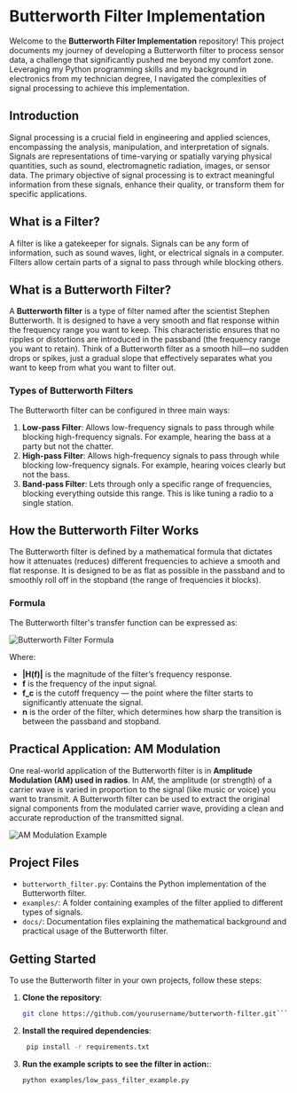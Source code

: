 # Butterworth Filter Implementation

Welcome to the **Butterworth Filter Implementation** repository! This project documents my journey of developing a Butterworth filter to process sensor data, a challenge that significantly pushed me beyond my comfort zone. Leveraging my Python programming skills and my background in electronics from my technician degree, I navigated the complexities of signal processing to achieve this implementation.

## Introduction

Signal processing is a crucial field in engineering and applied sciences, encompassing the analysis, manipulation, and interpretation of signals. Signals are representations of time-varying or spatially varying physical quantities, such as sound, electromagnetic radiation, images, or sensor data. The primary objective of signal processing is to extract meaningful information from these signals, enhance their quality, or transform them for specific applications.

## What is a Filter?

A filter is like a gatekeeper for signals. Signals can be any form of information, such as sound waves, light, or electrical signals in a computer. Filters allow certain parts of a signal to pass through while blocking others.

## What is a Butterworth Filter?

A **Butterworth filter** is a type of filter named after the scientist Stephen Butterworth. It is designed to have a very smooth and flat response within the frequency range you want to keep. This characteristic ensures that no ripples or distortions are introduced in the passband (the frequency range you want to retain). Think of a Butterworth filter as a smooth hill—no sudden drops or spikes, just a gradual slope that effectively separates what you want to keep from what you want to filter out.

### Types of Butterworth Filters

The Butterworth filter can be configured in three main ways:

1. **Low-pass Filter**: Allows low-frequency signals to pass through while blocking high-frequency signals. For example, hearing the bass at a party but not the chatter.
2. **High-pass Filter**: Allows high-frequency signals to pass through while blocking low-frequency signals. For example, hearing voices clearly but not the bass.
3. **Band-pass Filter**: Lets through only a specific range of frequencies, blocking everything outside this range. This is like tuning a radio to a single station.

## How the Butterworth Filter Works

The Butterworth filter is defined by a mathematical formula that dictates how it attenuates (reduces) different frequencies to achieve a smooth and flat response. It is designed to be as flat as possible in the passband and to smoothly roll off in the stopband (the range of frequencies it blocks).

### Formula

The Butterworth filter's transfer function can be expressed as:

![Butterworth Filter Formula](img1.png)

Where:

- **|H(f)|** is the magnitude of the filter’s frequency response.
- **f** is the frequency of the input signal.
- **f_c** is the cutoff frequency — the point where the filter starts to significantly attenuate the signal.
- **n** is the order of the filter, which determines how sharp the transition is between the passband and stopband.

## Practical Application: AM Modulation

One real-world application of the Butterworth filter is in **Amplitude Modulation (AM) used in radios**. In AM, the amplitude (or strength) of a carrier wave is varied in proportion to the signal (like music or voice) you want to transmit. A Butterworth filter can be used to extract the original signal components from the modulated carrier wave, providing a clean and accurate reproduction of the transmitted signal.

![AM Modulation Example](img2.png)

## Project Files

- `butterworth_filter.py`: Contains the Python implementation of the Butterworth filter.
- `examples/`: A folder containing examples of the filter applied to different types of signals.
- `docs/`: Documentation files explaining the mathematical background and practical usage of the Butterworth filter.

## Getting Started

To use the Butterworth filter in your own projects, follow these steps:

1. **Clone the repository**:

   ````bash
   git clone https://github.com/yourusername/butterworth-filter.git```

   ````

2. **Install the required dependencies**:

   ```bash
    pip install -r requirements.txt
   ```

3. **Run the example scripts to see the filter in action:**:
   ```bash
   python examples/low_pass_filter_example.py
   ```
